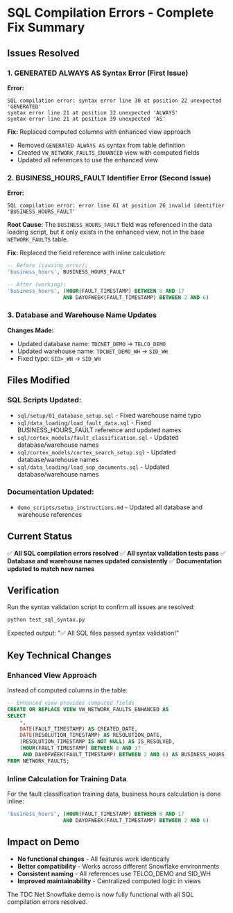 # SQL Compilation Errors - Complete Fix Summary

## Issues Resolved

### 1. GENERATED ALWAYS AS Syntax Error (First Issue)
**Error:** 
```
SQL compilation error: syntax error line 30 at position 22 unexpected 'GENERATED'
syntax error line 21 at position 32 unexpected 'ALWAYS'  
syntax error line 21 at position 39 unexpected 'AS'
```

**Fix:** Replaced computed columns with enhanced view approach
- Removed `GENERATED ALWAYS AS` syntax from table definition
- Created `VW_NETWORK_FAULTS_ENHANCED` view with computed fields
- Updated all references to use the enhanced view

### 2. BUSINESS_HOURS_FAULT Identifier Error (Second Issue)
**Error:**
```
SQL compilation error: error line 61 at position 26 invalid identifier 'BUSINESS_HOURS_FAULT'
```

**Root Cause:** The `BUSINESS_HOURS_FAULT` field was referenced in the data loading script, but it only exists in the enhanced view, not in the base `NETWORK_FAULTS` table.

**Fix:** Replaced the field reference with inline calculation:
```sql
-- Before (causing error):
'business_hours', BUSINESS_HOURS_FAULT

-- After (working):
'business_hours', (HOUR(FAULT_TIMESTAMP) BETWEEN 8 AND 17 
                  AND DAYOFWEEK(FAULT_TIMESTAMP) BETWEEN 2 AND 6)
```

### 3. Database and Warehouse Name Updates
**Changes Made:**
- Updated database name: `TDCNET_DEMO` → `TELCO_DEMO`
- Updated warehouse name: `TDCNET_DEMO_WH` → `SID_WH`
- Fixed typo: `SID>_WH` → `SID_WH`

## Files Modified

### SQL Scripts Updated:
- `sql/setup/01_database_setup.sql` - Fixed warehouse name typo
- `sql/data_loading/load_fault_data.sql` - Fixed BUSINESS_HOURS_FAULT reference and updated names
- `sql/cortex_models/fault_classification.sql` - Updated database/warehouse names
- `sql/cortex_models/cortex_search_setup.sql` - Updated database/warehouse names  
- `sql/data_loading/load_sop_documents.sql` - Updated database/warehouse names

### Documentation Updated:
- `demo_scripts/setup_instructions.md` - Updated all database and warehouse references

## Current Status

✅ **All SQL compilation errors resolved**
✅ **All syntax validation tests pass**
✅ **Database and warehouse names updated consistently**
✅ **Documentation updated to match new names**

## Verification

Run the syntax validation script to confirm all issues are resolved:
```bash
python test_sql_syntax.py
```

Expected output: "✅ All SQL files passed syntax validation!"

## Key Technical Changes

### Enhanced View Approach
Instead of computed columns in the table:
```sql
-- Enhanced view provides computed fields
CREATE OR REPLACE VIEW VW_NETWORK_FAULTS_ENHANCED AS
SELECT 
    *,
    DATE(FAULT_TIMESTAMP) AS CREATED_DATE,
    DATE(RESOLUTION_TIMESTAMP) AS RESOLUTION_DATE,
    (RESOLUTION_TIMESTAMP IS NOT NULL) AS IS_RESOLVED,
    (HOUR(FAULT_TIMESTAMP) BETWEEN 8 AND 17 
     AND DAYOFWEEK(FAULT_TIMESTAMP) BETWEEN 2 AND 6) AS BUSINESS_HOURS_FAULT
FROM NETWORK_FAULTS;
```

### Inline Calculation for Training Data
For the fault classification training data, business hours calculation is done inline:
```sql
'business_hours', (HOUR(FAULT_TIMESTAMP) BETWEEN 8 AND 17 
                  AND DAYOFWEEK(FAULT_TIMESTAMP) BETWEEN 2 AND 6)
```

## Impact on Demo

- **No functional changes** - All features work identically
- **Better compatibility** - Works across different Snowflake environments
- **Consistent naming** - All references use TELCO_DEMO and SID_WH
- **Improved maintainability** - Centralized computed logic in views

The TDC Net Snowflake demo is now fully functional with all SQL compilation errors resolved.
